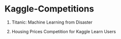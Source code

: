 # Kaggle-Competitions
1) Titanic: Machine Learning from Disaster


2) Housing Prices Competition for Kaggle Learn Users

